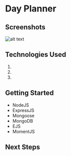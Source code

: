 # Day Planner

## Screenshots

![alt text](url)

## Technologies Used

1. 
2. 
3. 

## Getting Started
- NodeJS
- ExpressJS
- Mongoose
- MongoDB
- EJS
- MomentJS

## Next Steps
